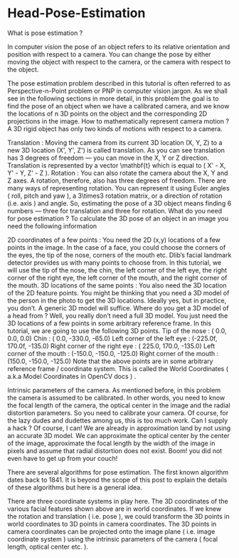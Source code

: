 # Head-Pose-Estimation
What is pose estimation ?

In computer vision the pose of an object refers to its relative orientation and position with respect to a camera. You can change the pose by either moving the object with respect to the camera, or the camera with respect to the object.

The pose estimation problem described in this tutorial is often referred to as Perspective-n-Point problem or PNP in computer vision jargon. As we shall see in the following sections in more detail, in this problem the goal is to find the pose of an object when we have a calibrated camera, and we know the locations of n 3D points on the object and the corresponding 2D projections in the image.
How to mathematically represent camera motion ?
A 3D rigid object has only two kinds of motions with respect to a camera.

Translation : Moving the camera from its current 3D location (X, Y, Z) to a new 3D location (X', Y', Z') is called translation. As you can see translation has 3 degrees of freedom — you can move in the X, Y or Z direction. Translation is represented by a vector \mathbf{t} which is equal to ( X' - X, Y' - Y, Z' - Z ).
Rotation : You can also rotate the camera about the X, Y and Z axes. A rotation, therefore, also has three degrees of freedom. There are many ways of representing rotation. You can represent it using Euler angles ( roll, pitch and yaw ), a 3\times3 rotation matrix, or a direction of rotation (i.e. axis ) and angle.
So, estimating the pose of a 3D object means finding 6 numbers — three for translation and three for rotation.
What do you need for pose estimation ?
To calculate the 3D pose of an object in an image you need the following information

2D coordinates of a few points : You need the 2D (x,y) locations of a few points in the image. In the case of a face, you could choose the corners of the eyes, the tip of the nose, corners of the mouth etc. Dlib’s facial landmark detector provides us with many points to choose from. In this tutorial, we will use the tip of the nose, the chin, the left corner of the left eye, the right corner of the right eye, the left corner of the mouth, and the right corner of the mouth.
3D locations of the same points : You also need the 3D location of the 2D feature points. You might be thinking that you need a 3D model of the person in the photo to get the 3D locations. Ideally yes, but in practice, you don’t. A generic 3D model will suffice. Where do you get a 3D model of a head from ? Well, you really don’t need a full 3D model. You just need the 3D locations of a few points in some arbitrary reference frame. In this tutorial, we are going to use the following 3D points.
Tip of the nose : ( 0.0, 0.0, 0.0)
Chin : ( 0.0, -330.0, -65.0)
Left corner of the left eye : (-225.0f, 170.0f, -135.0)
Right corner of the right eye : ( 225.0, 170.0, -135.0)
Left corner of the mouth : (-150.0, -150.0, -125.0)
Right corner of the mouth : (150.0, -150.0, -125.0)
Note that the above points are in some arbitrary reference frame / coordinate system. This is called the World Coordinates ( a.k.a Model Coordinates in OpenCV docs ) .

Intrinsic parameters of the camera. As mentioned before, in this problem the camera is assumed to be calibrated. In other words, you need to know the focal length of the camera, the optical center in the image and the radial distortion parameters. So you need to calibrate your camera. Of course, for the lazy dudes and dudettes among us, this is too much work. Can I supply a hack ? Of course, I can! We are already in approximation land by not using an accurate 3D model. We can approximate the optical center by the center of the image, approximate the focal length by the width of the image in pixels and assume that radial distortion does not exist. Boom! you did not even have to get up from your couch!

There are several algorithms for pose estimation. The first known algorithm dates back to 1841. It is beyond the scope of this post to explain the details of these algorithms but here is a general idea.

There are three coordinate systems in play here. The 3D coordinates of the various facial features shown above are in world coordinates. If we knew the rotation and translation ( i.e. pose ), we could transform the 3D points in world coordinates to 3D points in camera coordinates. The 3D points in camera coordinates can be projected onto the image plane ( i.e. image coordinate system ) using the intrinsic parameters of the camera ( focal length, optical center etc. ).

